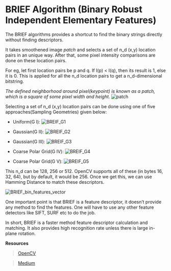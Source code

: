 # BRIEF Algorithm (Binary Robust Independent Elementary Features)

The BRIEF algorithms provides a shortcut to find the binary strings directly without finding descriptors.



It takes smoothened image *patch* and selects a set of n_d (x,y) location pairs in an unique way. After that, some pixel intensity comparisons are done on these location pairs.<p>
For eg, let first location pairs be p and q. If I(p) < I(q), then its result is 1, else it is 0. This is applied for all the n_d location pairs to get a n_d-dimensional bitstring.

*The defined neighborhood around pixel(keypoint) is known as a patch, which is a square of some pixel width and height.*
![patch](https://miro.medium.com/max/875/1*lZ1sloEeHwZ3tXw4InCZJw.png)

Selecting a set of n_d (x,y) location pairs can be done using one of five approaches(Sampling Geometries) given below:

* Uniform(G I): ![BREIF_G1](https://miro.medium.com/max/781/0*bTfQfO4qOxk3qL78) <p>
* Gaussian(G II): ![BREIF_G2](https://miro.medium.com/max/781/0*bTfQfO4qOxk3qL78) <p>
* Gaussian(G III): ![BREIF_G3](https://miro.medium.com/max/781/0*bTfQfO4qOxk3qL78) <p>
* Coarse Polar Grid(G IV): ![BREIF_G4](https://miro.medium.com/max/781/0*bTfQfO4qOxk3qL78) <p>
* Coarse Polar Grid(G V): ![BREIF_G5](https://miro.medium.com/max/781/0*bTfQfO4qOxk3qL78)

This n_d can be 128, 256 or 512. OpenCV supports all of these (in bytes 16, 32, 64), but by default, it would be 256. Once we get this, we can use Hamming Distance to match these descriptors.

![BRIEF_bin_features_vector](https://miro.medium.com/proxy/1*XWpgdt4Z4xeT-g8hn5JLsA.png)

One important point is that BRIEF is a feature descriptor, it doesn’t provide any method to find the features. One will have to use any other feature detectors like SIFT, SURF etc to do the job.

In short, BRIEF is a faster method feature descriptor calculation and matching. It also provides high recognition rate unless there is large in-plane rotation.

**Resources**
> [OpenCV](https://opencv-python-tutroals.readthedocs.io/en/latest/py_tutorials/py_feature2d/py_brief/py_brief.html)

> [Medium](https://medium.com/data-breach/introduction-to-brief-binary-robust-independent-elementary-features-436f4a31a0e6)